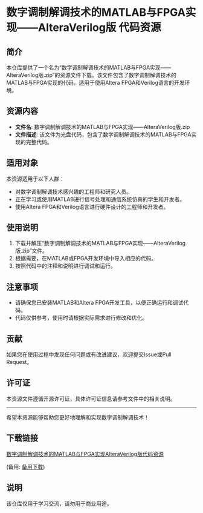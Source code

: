 # 数字调制解调技术的MATLAB与FPGA实现——AlteraVerilog版 代码资源

## 简介

本仓库提供了一个名为“数字调制解调技术的MATLAB与FPGA实现——AlteraVerilog版.zip”的资源文件下载。该文件包含了数字调制解调技术的MATLAB与FPGA实现的代码，适用于使用Altera FPGA和Verilog语言的开发环境。

## 资源内容

- **文件名**: 数字调制解调技术的MATLAB与FPGA实现——AlteraVerilog版.zip
- **文件描述**: 该文件为光盘代码，包含了数字调制解调技术的MATLAB与FPGA实现的完整代码。

## 适用对象

本资源适用于以下人群：

- 对数字调制解调技术感兴趣的工程师和研究人员。
- 正在学习或使用MATLAB进行信号处理和通信系统仿真的学生和开发者。
- 使用Altera FPGA和Verilog语言进行硬件设计的工程师和开发者。

## 使用说明

1. 下载并解压“数字调制解调技术的MATLAB与FPGA实现——AlteraVerilog版.zip”文件。
2. 根据需要，在MATLAB或FPGA开发环境中导入相应的代码。
3. 按照代码中的注释和说明进行调试和运行。

## 注意事项

- 请确保您已安装MATLAB和Altera FPGA开发工具，以便正确运行和调试代码。
- 代码仅供参考，使用时请根据实际需求进行修改和优化。

## 贡献

如果您在使用过程中发现任何问题或有改进建议，欢迎提交Issue或Pull Request。

## 许可证

本资源文件遵循开源许可证，具体许可证信息请参考文件中的相关说明。

---

希望本资源能够帮助您更好地理解和实现数字调制解调技术！

## 下载链接
[数字调制解调技术的MATLAB与FPGA实现AlteraVerilog版代码资源](https://pan.quark.cn/s/68f5c6002589) 

(备用: [备用下载](https://pan.baidu.com/s/1Z87r9PXgb-g7rS7tre6rGg?pwd=1234))

## 说明

该仓库仅用于学习交流，请勿用于商业用途。
